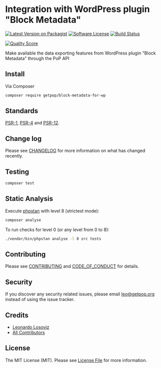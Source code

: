 # Integration with WordPress plugin "Block Metadata" 

[![Latest Version on Packagist][ico-version]][link-packagist]
[![Software License][ico-license]](LICENSE.md)
[![Build Status][ico-travis]][link-travis]
<!--
[![Coverage Status][ico-scrutinizer]][link-scrutinizer]
-->
[![Quality Score][ico-code-quality]][link-code-quality]
<!--
[![Total Downloads][ico-downloads]][link-downloads]
-->

Make available the data exporting features from WordPress plugin "Block Metadata" through the PoP API

## Install

Via Composer

``` bash
composer require getpop/block-metadata-for-wp
```

<!--
## Usage

``` php
```
-->

## Standards

[PSR-1](https://www.php-fig.org/psr/psr-1), [PSR-4](https://www.php-fig.org/psr/psr-4) and [PSR-12](https://www.php-fig.org/psr/psr-12).

## Change log

Please see [CHANGELOG](CHANGELOG.md) for more information on what has changed recently.

## Testing

``` bash
composer test
```

## Static Analysis

Execute [phpstan](https://github.com/phpstan/phpstan) with level 8 (strictest mode):

``` bash
composer analyse
```

To run checks for level 0 (or any level from 0 to 8):

``` bash
./vendor/bin/phpstan analyse -l 0 src tests
```

## Contributing

Please see [CONTRIBUTING](CONTRIBUTING.md) and [CODE_OF_CONDUCT](CODE_OF_CONDUCT.md) for details.

## Security

If you discover any security related issues, please email leo@getpop.org instead of using the issue tracker.

## Credits

- [Leonardo Losoviz][link-author]
- [All Contributors][link-contributors]

## License

The MIT License (MIT). Please see [License File](LICENSE.md) for more information.

[ico-version]: https://img.shields.io/packagist/v/getpop/block-metadata-for-wp.svg?style=flat-square
[ico-license]: https://img.shields.io/badge/license-MIT-brightgreen.svg?style=flat-square
[ico-travis]: https://img.shields.io/travis/getpop/block-metadata-for-wp/master.svg?style=flat-square
[ico-scrutinizer]: https://img.shields.io/scrutinizer/coverage/g/getpop/block-metadata-for-wp.svg?style=flat-square
[ico-code-quality]: https://img.shields.io/scrutinizer/g/getpop/block-metadata-for-wp.svg?style=flat-square
[ico-downloads]: https://img.shields.io/packagist/dt/getpop/block-metadata-for-wp.svg?style=flat-square

[link-packagist]: https://packagist.org/packages/getpop/block-metadata-for-wp
[link-travis]: https://travis-ci.org/getpop/block-metadata-for-wp
[link-scrutinizer]: https://scrutinizer-ci.com/g/getpop/block-metadata-for-wp/code-structure
[link-code-quality]: https://scrutinizer-ci.com/g/getpop/block-metadata-for-wp
[link-downloads]: https://packagist.org/packages/getpop/block-metadata-for-wp
[link-author]: https://github.com/leoloso
[link-contributors]: ../../contributors
